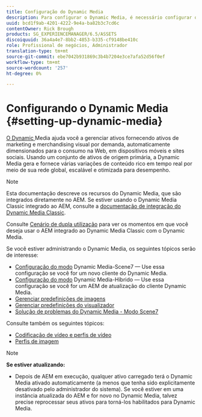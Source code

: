 ```yaml
---
title: Configuração do Dynamic Media
description: Para configurar o Dynamic Media, é necessário configurar o Dynamic Media e gerenciar predefinições de imagens e do visualizador.
uuid: bcd1f9ab-4201-4222-9e4a-ba82b3c7cd6c
contentOwner: Rick Brough
products: SG_EXPERIENCEMANAGER/6.5/ASSETS
discoiquuid: 36a4a4e7-8bb2-4853-b335-cf9148be410c
role: Profissional de negócios, Administrador
translation-type: tm+mt
source-git-commit: ebe7042b931869c3b4b7204e3ce7afa52d56f0ef
workflow-type: tm+mt
source-wordcount: '257'
ht-degree: 0%

---
```



# Configurando o Dynamic Media {#setting-up-dynamic-media}

[O Dynamic ](https://www.adobe.com/solutions/web-experience-management/dynamic-media.html) Media ajuda você a gerenciar ativos fornecendo ativos de marketing e merchandising visual por demanda, automaticamente dimensionados para o consumo na Web, em dispositivos móveis e sites sociais. Usando um conjunto de ativos de origem primária, a Dynamic Media gera e fornece várias variações de conteúdo rico em tempo real por meio de sua rede global, escalável e otimizada para desempenho.

>[!NOTE]
>
>Esta documentação descreve os recursos do Dynamic Media, que são integrados diretamente no AEM. Se estiver usando o Dynamic Media Classic integrado ao AEM, consulte a [documentação de integração do Dynamic Media Classic](/help/sites-administering/scene7.md).
>
>Consulte [Cenário de dupla utilização](/help/sites-administering/scene7.md#dual-use-scenario) para ver os momentos em que você deseja usar o AEM integrado ao Dynamic Media Classic com o Dynamic Media.

Se você estiver administrando o Dynamic Media, os seguintes tópicos serão de interesse:

* [Configuração do modo](config-dms7.md)  Dynamic Media-Scene7 — Use essa configuração se você for um novo cliente do Dynamic Media.
* [Configuração do modo](config-dynamic.md)  Dynamic Media-Híbrido — Use essa configuração se você for um AEM de atualização do cliente Dynamic Media.
* [Gerenciar predefinições de imagens](managing-image-presets.md)
* [Gerenciar predefinições do visualizador](managing-viewer-presets.md)
* [Solução de problemas do Dynamic Media - Modo Scene7](troubleshoot-dms7.md)

Consulte também os seguintes tópicos:

* [Codificação de vídeo e perfis de vídeo](video-profiles.md)
* [Perfis de imagem](image-profiles.md)

>[!NOTE]
>
>**Se estiver atualizando:**
>
>* Depois de AEM em execução, qualquer ativo carregado terá o Dynamic Media ativado automaticamente (a menos que tenha sido explicitamente desativado pelo administrador do sistema). Se você estiver em uma instância atualizada do AEM e for novo no Dynamic Media, talvez precise reprocessar seus ativos para torná-los habilitados para Dynamic Media.
